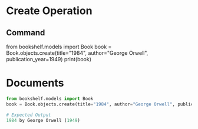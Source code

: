 # Create Operation

## Command
from bookshelf.models import Book
book = Book.objects.create(title="1984", author="George Orwell", publication_year=1949)
print(book)

# Documents
```python
from bookshelf.models import Book
book = Book.objects.create(title="1984", author="George Orwell", publication_year=1949)

# Expected Output
1984 by George Orwell (1949)
